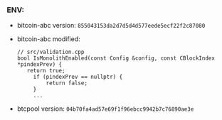 ### ENV:

- bitcoin-abc version: `855043153da2d7d5d4d577eede5ecf22f2c87080`
- bitcoin-abc modified:

	```
  // src/validation.cpp
  bool IsMonolithEnabled(const Config &config, const CBlockIndex *pindexPrev) {
	   return true;
	     if (pindexPrev == nullptr) {
	         return false;
	     }
	     ...
	```
	
- btcpool version: `04b70fa4ad57e69f1f96ebcc9942b7c76890ae3e`	




